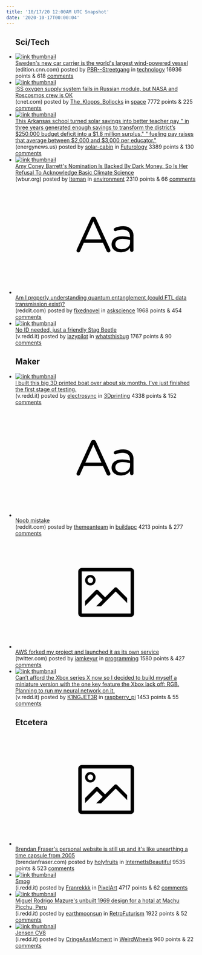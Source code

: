 ```yaml
---
title: '10/17/20 12:00AM UTC Snapshot'
date: '2020-10-17T00:00:04'
---
```

<ul>
<h2>Sci/Tech</h2>

<li><a href='https://edition.cnn.com/travel/article/oceanbird-wind-powered-car-carrier-spc-intl/'><img src='https://b.thumbs.redditmedia.com/uP0Fy7z6CfgQf4vKssa1J-J7qMj2m3Zxtbns9NY5DQs.jpg' alt='link thumbnail'></a><div><div class='linkTitle'><a href='https://edition.cnn.com/travel/article/oceanbird-wind-powered-car-carrier-spc-intl/'>Sweden's new car carrier is the world's largest wind-powered vessel</a></div>(edition.cnn.com) posted by <a href='https://www.reddit.com/user/PBR--Streetgang'>PBR--Streetgang</a> in <a href='https://www.reddit.com/r/technology'>technology</a> 16936 points & 618 <a href='https://www.reddit.com/r/technology/comments/jc6u2x/swedens_new_car_carrier_is_the_worlds_largest/'>comments</a></div></li>

<li><a href='https://www.cnet.com/news/iss-oxygen-supply-system-in-russian-module-fails-but-the-crew-is-ok/'><img src='https://b.thumbs.redditmedia.com/FAzEwWN7D4CahoOQA75IgzDto1i7ca1MhZ_jY8OaNnM.jpg' alt='link thumbnail'></a><div><div class='linkTitle'><a href='https://www.cnet.com/news/iss-oxygen-supply-system-in-russian-module-fails-but-the-crew-is-ok/'>ISS oxygen supply system fails in Russian module, but NASA and Roscosmos crew is OK</a></div>(cnet.com) posted by <a href='https://www.reddit.com/user/The_Klopps_Bollocks'>The_Klopps_Bollocks</a> in <a href='https://www.reddit.com/r/space'>space</a> 7772 points & 225 <a href='https://www.reddit.com/r/space/comments/jcfxd8/iss_oxygen_supply_system_fails_in_russian_module/'>comments</a></div></li>

<li><a href='https://energynews.us/2020/10/16/southeast/this-arkansas-school-turned-solar-savings-into-better-teacher-pay/'><img src='https://b.thumbs.redditmedia.com/2B9SZiyQGPG_-ZBrqatlwnGHhbIkG21uoUfeF8By5KY.jpg' alt='link thumbnail'></a><div><div class='linkTitle'><a href='https://energynews.us/2020/10/16/southeast/this-arkansas-school-turned-solar-savings-into-better-teacher-pay/'>This Arkansas school turned solar savings into better teacher pay " in three years generated enough savings to transform the district’s $250,000 budget deficit into a $1.8 million surplus." " fueling pay raises that average between $2,000 and $3,000 per educator."</a></div>(energynews.us) posted by <a href='https://www.reddit.com/user/solar-cabin'>solar-cabin</a> in <a href='https://www.reddit.com/r/Futurology'>Futurology</a> 3389 points & 130 <a href='https://www.reddit.com/r/Futurology/comments/jcifi7/this_arkansas_school_turned_solar_savings_into/'>comments</a></div></li>

<li><a href='https://www.wbur.org/cognoscenti/2020/10/16/amy-coney-barrett-climate-change-scotus-frederick-hewett'><img src='https://a.thumbs.redditmedia.com/tgInxE1525yOvDQmkPmNMobAzK0ZTA_wsE9WmWo2BD8.jpg' alt='link thumbnail'></a><div><div class='linkTitle'><a href='https://www.wbur.org/cognoscenti/2020/10/16/amy-coney-barrett-climate-change-scotus-frederick-hewett'>Amy Coney Barrett's Nomination Is Backed By Dark Money. So Is Her Refusal To Acknowledge Basic Climate Science</a></div>(wbur.org) posted by <a href='https://www.reddit.com/user/lteman'>lteman</a> in <a href='https://www.reddit.com/r/environment'>environment</a> 2310 points & 66 <a href='https://www.reddit.com/r/environment/comments/jcagmy/amy_coney_barretts_nomination_is_backed_by_dark/'>comments</a></div></li>

<li><a href='https://www.reddit.com/r/askscience/comments/jca8bg/am_i_properly_understanding_quantum_entanglement/'><svg version='1.1' viewBox='-34 -12 104 64' preserveAspectRatio='xMidYMid slice' xmlns='http://www.w3.org/2000/svg' xmlns:xlink='http://www.w3.org/1999/xlink'>
    <title>text link thumbnail</title>
    <path d='M12.19,8.84a1.45,1.45,0,0,0-1.4-1h-.12a1.46,1.46,0,0,0-1.42,1L1.14,26.56a1.29,1.29,0,0,0-.14.59,1,1,0,0,0,1,1,1.12,1.12,0,0,0,1.08-.77l2.08-4.65h11l2.08,4.59a1.24,1.24,0,0,0,1.12.83,1.08,1.08,0,0,0,1.08-1.08,1.64,1.64,0,0,0-.14-.57ZM6.08,20.71l4.59-10.22,4.6,10.22Z'>
    </path>
    <path d='M32.24,14.78A6.35,6.35,0,0,0,27.6,13.2a11.36,11.36,0,0,0-4.7,1,1,1,0,0,0-.58.89,1,1,0,0,0,.94.92,1.23,1.23,0,0,0,.39-.08,8.87,8.87,0,0,1,3.72-.81c2.7,0,4.28,1.33,4.28,3.92v.5a15.29,15.29,0,0,0-4.42-.61c-3.64,0-6.14,1.61-6.14,4.64v.05c0,2.95,2.7,4.48,5.37,4.48a6.29,6.29,0,0,0,5.19-2.48V26.9a1,1,0,0,0,1,1,1,1,0,0,0,1-1.06V19A5.71,5.71,0,0,0,32.24,14.78Zm-.56,7.7c0,2.28-2.17,3.89-4.81,3.89-1.94,0-3.61-1.06-3.61-2.86v-.06c0-1.8,1.5-3,4.2-3a15.2,15.2,0,0,1,4.22.61Z'>
    </path>
    </svg></a><div><div class='linkTitle'><a href='https://www.reddit.com/r/askscience/comments/jca8bg/am_i_properly_understanding_quantum_entanglement/'>Am I properly understanding quantum entanglement (could FTL data transmission exist)?</a></div>(reddit.com) posted by <a href='https://www.reddit.com/user/fixednovel'>fixednovel</a> in <a href='https://www.reddit.com/r/askscience'>askscience</a> 1968 points & 454 <a href='https://www.reddit.com/r/askscience/comments/jca8bg/am_i_properly_understanding_quantum_entanglement/'>comments</a></div></li>

<li><a href='https://v.redd.it/4k1u9szr3gt51'><img src='https://a.thumbs.redditmedia.com/qtCEVlr7tauBSC_qr6Vo00kgByzH0w6I-1rZDS75w80.jpg' alt='link thumbnail'></a><div><div class='linkTitle'><a href='https://v.redd.it/4k1u9szr3gt51'>No ID needed, just a friendly Stag Beetle</a></div>(v.redd.it) posted by <a href='https://www.reddit.com/user/lazypilot'>lazypilot</a> in <a href='https://www.reddit.com/r/whatsthisbug'>whatsthisbug</a> 1767 points & 90 <a href='https://www.reddit.com/r/whatsthisbug/comments/jc8jcd/no_id_needed_just_a_friendly_stag_beetle/'>comments</a></div></li>

<h2>Maker</h2>

<li><a href='https://v.redd.it/qhhajklatft51'><img src='https://b.thumbs.redditmedia.com/PjJ3TyfDD8CeU3UgmPCizrjW4KEdrwqzXwba1Ed_vPw.jpg' alt='link thumbnail'></a><div><div class='linkTitle'><a href='https://v.redd.it/qhhajklatft51'>I built this big 3D printed boat over about six months. I've just finished the first stage of testing.</a></div>(v.redd.it) posted by <a href='https://www.reddit.com/user/electrosync'>electrosync</a> in <a href='https://www.reddit.com/r/3Dprinting'>3Dprinting</a> 4338 points & 152 <a href='https://www.reddit.com/r/3Dprinting/comments/jc7qoy/i_built_this_big_3d_printed_boat_over_about_six/'>comments</a></div></li>

<li><a href='https://www.reddit.com/r/buildapc/comments/jc6917/noob_mistake/'><svg version='1.1' viewBox='-34 -12 104 64' preserveAspectRatio='xMidYMid slice' xmlns='http://www.w3.org/2000/svg' xmlns:xlink='http://www.w3.org/1999/xlink'>
    <title>text link thumbnail</title>
    <path d='M12.19,8.84a1.45,1.45,0,0,0-1.4-1h-.12a1.46,1.46,0,0,0-1.42,1L1.14,26.56a1.29,1.29,0,0,0-.14.59,1,1,0,0,0,1,1,1.12,1.12,0,0,0,1.08-.77l2.08-4.65h11l2.08,4.59a1.24,1.24,0,0,0,1.12.83,1.08,1.08,0,0,0,1.08-1.08,1.64,1.64,0,0,0-.14-.57ZM6.08,20.71l4.59-10.22,4.6,10.22Z'>
    </path>
    <path d='M32.24,14.78A6.35,6.35,0,0,0,27.6,13.2a11.36,11.36,0,0,0-4.7,1,1,1,0,0,0-.58.89,1,1,0,0,0,.94.92,1.23,1.23,0,0,0,.39-.08,8.87,8.87,0,0,1,3.72-.81c2.7,0,4.28,1.33,4.28,3.92v.5a15.29,15.29,0,0,0-4.42-.61c-3.64,0-6.14,1.61-6.14,4.64v.05c0,2.95,2.7,4.48,5.37,4.48a6.29,6.29,0,0,0,5.19-2.48V26.9a1,1,0,0,0,1,1,1,1,0,0,0,1-1.06V19A5.71,5.71,0,0,0,32.24,14.78Zm-.56,7.7c0,2.28-2.17,3.89-4.81,3.89-1.94,0-3.61-1.06-3.61-2.86v-.06c0-1.8,1.5-3,4.2-3a15.2,15.2,0,0,1,4.22.61Z'>
    </path>
    </svg></a><div><div class='linkTitle'><a href='https://www.reddit.com/r/buildapc/comments/jc6917/noob_mistake/'>Noob mistake</a></div>(reddit.com) posted by <a href='https://www.reddit.com/user/themeanteam'>themeanteam</a> in <a href='https://www.reddit.com/r/buildapc'>buildapc</a> 4213 points & 277 <a href='https://www.reddit.com/r/buildapc/comments/jc6917/noob_mistake/'>comments</a></div></li>

<li><a href='https://twitter.com/tim_nolet/status/1317061818574082050'><svg version='1.1' viewBox='-34 -14 104 64' preserveAspectRatio='xMidYMid meet' xmlns='http://www.w3.org/2000/svg' xmlns:xlink='http://www.w3.org/1999/xlink'>
    <title>link thumbnail</title>
    <path d='M32,4H4A2,2,0,0,0,2,6V30a2,2,0,0,0,2,2H32a2,2,0,0,0,2-2V6A2,2,0,0,0,32,4ZM4,30V6H32V30Z'></path>
    <path d='M8.92,14a3,3,0,1,0-3-3A3,3,0,0,0,8.92,14Zm0-4.6A1.6,1.6,0,1,1,7.33,11,1.6,1.6,0,0,1,8.92,9.41Z'></path>
    <path d='M22.78,15.37l-5.4,5.4-4-4a1,1,0,0,0-1.41,0L5.92,22.9v2.83l6.79-6.79L16,22.18l-3.75,3.75H15l8.45-8.45L30,24V21.18l-5.81-5.81A1,1,0,0,0,22.78,15.37Z'></path>
    </svg></a><div><div class='linkTitle'><a href='https://twitter.com/tim_nolet/status/1317061818574082050'>AWS forked my project and launched it as its own service</a></div>(twitter.com) posted by <a href='https://www.reddit.com/user/iamkeyur'>iamkeyur</a> in <a href='https://www.reddit.com/r/programming'>programming</a> 1580 points & 427 <a href='https://www.reddit.com/r/programming/comments/jc9sq6/aws_forked_my_project_and_launched_it_as_its_own/'>comments</a></div></li>

<li><a href='https://v.redd.it/x50ni8sgqdt51'><img src='https://b.thumbs.redditmedia.com/6Y_SJBfPWtyLcYorw8Nc4FWfb-4cGc2528x9QjY3DZM.jpg' alt='link thumbnail'></a><div><div class='linkTitle'><a href='https://v.redd.it/x50ni8sgqdt51'>Can’t afford the Xbox series X now so I decided to build myself a miniature version with the one key feature the Xbox lack off: RGB. Planning to run my neural network on it.</a></div>(v.redd.it) posted by <a href='https://www.reddit.com/user/K1NGJET3R'>K1NGJET3R</a> in <a href='https://www.reddit.com/r/raspberry_pi'>raspberry_pi</a> 1453 points & 55 <a href='https://www.reddit.com/r/raspberry_pi/comments/jc2t86/cant_afford_the_xbox_series_x_now_so_i_decided_to/'>comments</a></div></li>

<h2>Etcetera</h2>

<li><a href='https://www.brendanfraser.com/'><svg version='1.1' viewBox='-34 -14 104 64' preserveAspectRatio='xMidYMid meet' xmlns='http://www.w3.org/2000/svg' xmlns:xlink='http://www.w3.org/1999/xlink'>
    <title>link thumbnail</title>
    <path d='M32,4H4A2,2,0,0,0,2,6V30a2,2,0,0,0,2,2H32a2,2,0,0,0,2-2V6A2,2,0,0,0,32,4ZM4,30V6H32V30Z'></path>
    <path d='M8.92,14a3,3,0,1,0-3-3A3,3,0,0,0,8.92,14Zm0-4.6A1.6,1.6,0,1,1,7.33,11,1.6,1.6,0,0,1,8.92,9.41Z'></path>
    <path d='M22.78,15.37l-5.4,5.4-4-4a1,1,0,0,0-1.41,0L5.92,22.9v2.83l6.79-6.79L16,22.18l-3.75,3.75H15l8.45-8.45L30,24V21.18l-5.81-5.81A1,1,0,0,0,22.78,15.37Z'></path>
    </svg></a><div><div class='linkTitle'><a href='https://www.brendanfraser.com/'>Brendan Fraser's personal website is still up and it's like unearthing a time capsule from 2005</a></div>(brendanfraser.com) posted by <a href='https://www.reddit.com/user/holyfruits'>holyfruits</a> in <a href='https://www.reddit.com/r/InternetIsBeautiful'>InternetIsBeautiful</a> 9535 points & 523 <a href='https://www.reddit.com/r/InternetIsBeautiful/comments/jcakwo/brendan_frasers_personal_website_is_still_up_and/'>comments</a></div></li>

<li><a href='https://i.redd.it/lz415o3heft51.png'><img src='https://b.thumbs.redditmedia.com/XlKtOEz1N9oSZQ18Z7oFwtVMpnQuhtkpjkLXmGyNxrA.jpg' alt='link thumbnail'></a><div><div class='linkTitle'><a href='https://i.redd.it/lz415o3heft51.png'>Smog</a></div>(i.redd.it) posted by <a href='https://www.reddit.com/user/Franrekkk'>Franrekkk</a> in <a href='https://www.reddit.com/r/PixelArt'>PixelArt</a> 4717 points & 62 <a href='https://www.reddit.com/r/PixelArt/comments/jc6ttd/smog/'>comments</a></div></li>

<li><a href='https://i.redd.it/whxyj0spr9t51.jpg'><img src='https://b.thumbs.redditmedia.com/Q47D8aNvSrofbBCSYlufbu_tkZl2j1rS-RGp8yfI0ZA.jpg' alt='link thumbnail'></a><div><div class='linkTitle'><a href='https://i.redd.it/whxyj0spr9t51.jpg'>Miguel Rodrigo Mazure's unbuilt 1969 design for a hotal at Machu Picchu, Peru</a></div>(i.redd.it) posted by <a href='https://www.reddit.com/user/earthmoonsun'>earthmoonsun</a> in <a href='https://www.reddit.com/r/RetroFuturism'>RetroFuturism</a> 1922 points & 52 <a href='https://www.reddit.com/r/RetroFuturism/comments/jc88hp/miguel_rodrigo_mazures_unbuilt_1969_design_for_a/'>comments</a></div></li>

<li><a href='https://i.redd.it/n0s3tzuthgt51.jpg'><img src='https://a.thumbs.redditmedia.com/p6xJ_msM3JGKk0qi-MGcRrgrVstgZRSKsJMjLI4xPg8.jpg' alt='link thumbnail'></a><div><div class='linkTitle'><a href='https://i.redd.it/n0s3tzuthgt51.jpg'>Jensen CV8</a></div>(i.redd.it) posted by <a href='https://www.reddit.com/user/CringeAssMoment'>CringeAssMoment</a> in <a href='https://www.reddit.com/r/WeirdWheels'>WeirdWheels</a> 960 points & 22 <a href='https://www.reddit.com/r/WeirdWheels/comments/jc9ilj/jensen_cv8/'>comments</a></div></li>

</ul>
